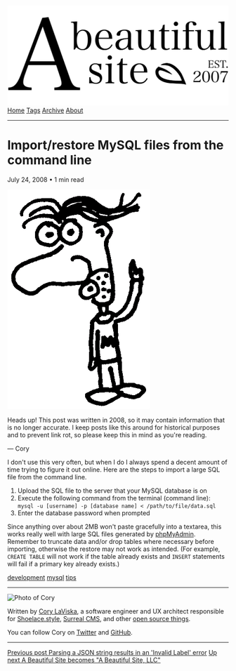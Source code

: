 <a href="../../index.html" class="header-link"><img src="../../images/logos/wordmark.svg" alt="A Beautiful Site" class="wordmark" /></a> <a href="../../index.html" class="nav-item">Home</a> <a href="../../tags/index.html" class="nav-item">Tags</a> <a href="../index.html" class="nav-item">Archive</a> <a href="../../about/index.html" class="nav-item">About</a>

---

# Import/restore MySQL files from the command line

July 24, 2008 • 1 min read

![A drawing of a cartoon man pointing upwards](../../images/artwork/pointer.gif)

Heads up! This post was written in 2008, so it may contain information that is no longer accurate. I keep posts like this around for historical purposes and to prevent link rot, so please keep this in mind as you're reading.

— Cory

I don't use this very often, but when I do I always spend a decent amount of time trying to figure it out online. Here are the steps to import a large SQL file from the command line.

1.  Upload the SQL file to the server that your MySQL database is on
2.  Execute the following command from the terminal (command line):  
    `mysql -u [username] -p [database name] < /path/to/file/data.sql`
3.  Enter the database password when prompted

Since anything over about 2MB won't paste gracefully into a textarea, this works really well with large SQL files generated by [phpMyAdmin](http://www.phpmyadmin.net/). Remember to truncate data and/or drop tables where necessary before importing, otherwise the restore may not work as intended. (For example, `CREATE TABLE` will not work if the table already exists and `INSERT` statements will fail if a primary key already exists.)

<a href="../../tags/development/index.html" class="post-tag">development</a> <a href="../../tags/mysql/index.html" class="post-tag">mysql</a> <a href="../../tags/tips/index.html" class="post-tag">tips</a>

---

<img src="http://0.gravatar.com/avatar/bf1b3b95fd5b096a3592247c29667b33?s=512" alt="Photo of Cory" class="avatar avatar-small" />

Written by [Cory LaViska](../../index-4.html), a software engineer and UX architect responsible for [Shoelace.style](https://shoelace.style/), [Surreal CMS](https://www.surrealcms.com/), and other [open source things](https://github.com/claviska).

You can follow Cory on [Twitter](https://twitter.com/bgooonz) and [GitHub](https://github.com/claviska).

---

<a href="../parsing-a-json-string-results-in-an-invalid-label-error/index.html" class="post-nav-previous"><span class="small">Previous post</span> Parsing a JSON string results in an 'Invalid Label' error</a> <a href="../abs-becomes-abs-llc/index.html" class="post-nav-next"><span class="small">Up next</span> A Beautiful Site becomes "A Beautiful Site, LLC"</a>
